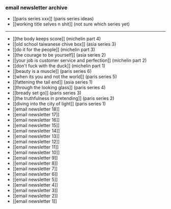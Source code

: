 ### email newsletter archive

- [[paris series xxx]] (paris series ideas)
- [[working title selves n shit]] (not sure which series yet)
---
- [[the body keeps score]] (michelin part 4)
- [[old school taiwanese chive box]] (asia series 3)
- [[do it for the people]] (michelin part 3)
- [[the courage to be yourself]] (asia series 2)
- [[your job is customer service and perfection]] (michelin part 2)
- [[don't fuck with the duck]] (michelin part 1)
- [[beauty is a muscle]] (paris series 6)
- [[when its you and not the world]] (paris series 5)
- [[fattening the tail end]] (asia series 1)
- [[through the looking glass]] (paris series 4)
- [[bready set go]] (paris series 3)
- [[the truthfulness in pretending]] (paris series 2)
- [[diving into the city of light]] (paris series 1)
- [[email newsletter 18]]
- [[email newsletter 17]]
- [[email newsletter 16]]
- [[email newsletter 15]]
- [[email newsletter 14]]
- [[email newsletter 13]]
- [[email newsletter 12]]
- [[email newsletter 11]]
- [[email newsletter 10]]
- [[email newsletter 9]]
- [[email newsletter 8]]
- [[email newsletter 7]]
- [[email newsletter 6]]
- [[email newsletter 5]]
- [[email newsletter 4]]
- [[email newsletter 3]]
- [[email newsletter 2]]
- [[email newsletter 1]]